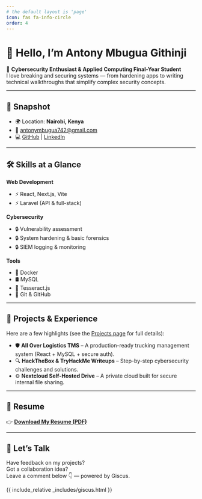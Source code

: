 ```yaml
---
# the default layout is 'page'
icon: fas fa-info-circle
order: 4
---
```




# 👋 Hello, I’m Antony Mbugua Githinji  

🚀 **Cybersecurity Enthusiast & Applied Computing Final-Year Student**  
I love breaking and securing systems — from hardening apps to writing technical walkthroughs that simplify complex security concepts.  

---

## 📍 Snapshot
- 🌍 Location: **Nairobi, Kenya**  
- 📧 [antonymbugua742@gmail.com](mailto:antonymbugua742@gmail.com)  
- 💻 [GitHub](https://github.com/Antony-Mbugua) | [LinkedIn](https://www.linkedin.com/in/antonymbugua)  

---

## 🛠 Skills at a Glance
**Web Development**  
- ⚡ React, Next.js, Vite  
- ⚡ Laravel (API & full-stack)  

**Cybersecurity**  
- 🔒 Vulnerability assessment  
- 🔒 System hardening & basic forensics  
- 🔒 SIEM logging & monitoring  

**Tools**  
- 🐳 Docker 
- 🛢 MySQL  
- 📑 Tesseract.js  
- 🔧 Git & GitHub  

---

## 🚀 Projects & Experience
Here are a few highlights (see the [Projects page](/projects) for full details):  

- 🛡 **All Over Logistics TMS** – A production-ready trucking management system (React + MySQL + secure auth).  
- 🔍 **HackTheBox & TryHackMe Writeups** – Step-by-step cybersecurity challenges and solutions.  
- ⚙️ **Nextcloud Self-Hosted Drive** – A private cloud built for secure internal file sharing.  

---

## 📄 Resume
👉 [**Download My Resume (PDF)**](/assets/files/Antony_Mbugua_Resume.pdf)  

---

## 💬 Let’s Talk
Have feedback on my projects?  
Got a collaboration idea?  
Leave a comment below 👇 — powered by Giscus.  

{{ include_relative _includes/giscus.html }}
>

